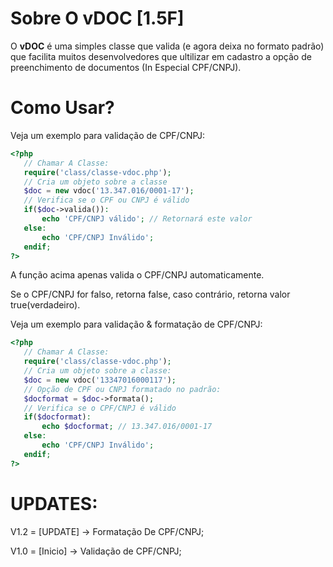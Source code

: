 Sobre O vDOC [1.5F]
===============

 O **vDOC** é uma simples classe que valida (e agora deixa no formato padrão) que facilita muitos desenvolvedores que ultilizar em cadastro a opção de preenchimento de documentos (In Especial CPF/CNPJ). 
 
 Como Usar?
===============

 Veja um exemplo para validação de CPF/CNPJ:
 
 ```php
<?php
	// Chamar A Classe:
	require('class/classe-vdoc.php');
	// Cria um objeto sobre a classe
	$doc = new vdoc('13.347.016/0001-17');
	// Verifica se o CPF ou CNPJ é válido
	if($doc->valida()):
		echo 'CPF/CNPJ válido'; // Retornará este valor
	else:
		echo 'CPF/CNPJ Inválido';
	endif;
?>
```

A função acima apenas valida o CPF/CNPJ automaticamente.
 
Se o CPF/CNPJ for falso, retorna false, caso contrário, retorna valor true(verdadeiro).
 
 Veja um exemplo para validação & formatação de CPF/CNPJ:
 
 ```php
<?php
	// Chamar A Classe:
	require('class/classe-vdoc.php');
	// Cria um objeto sobre a classe:
	$doc = new vdoc('13347016000117');
	// Opção de CPF ou CNPJ formatado no padrão:
	$docformat = $doc->formata();
	// Verifica se o CPF/CNPJ é válido
	if($docformat):
		echo $docformat; // 13.347.016/0001-17
	else:
		echo 'CPF/CNPJ Inválido';
	endif;
?>
```

 UPDATES:
===============

 V1.2 = [UPDATE] -> Formatação De CPF/CNPJ;
 
 V1.0 = [Inicio] -> Validação de CPF/CNPJ;

